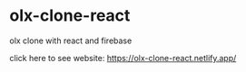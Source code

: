 # olx-clone-react
olx clone with react and firebase


click here to see website:
https://olx-clone-react.netlify.app/
